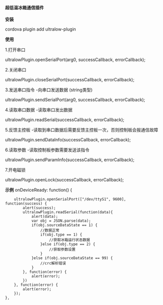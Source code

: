 #### 超低温冰箱通信插件

**安装**

cordova plugin add ultralow-plugin

**使用**

1.打开串口

ultralowPlugin.openSerialPort(arg0, successCallback, errorCallback);

2.关闭串口

ultralowPlugin.closeSerialPort(successCallback, errorCallback);

3.发送串口指令	-向串口发送数据 (string类型)

ultralowPlugin.sendSerialPort(arg0, successCallback, errorCallback);

4.读取串口数据	-读取串口发出数据

ultralowPlugin.readSerial(successCallback, errorCallback);

5.反馈主控板	-读取到串口数据后需要反馈主控板一次，否则控制板会报通信故障

ultralowPlugin.sendDataInfo(successCallback, errorCallback);

6.读取参数	-读取控制板参数需要发送该指令

ultralowPlugin.sendParamInfo(successCallback, errorCallback);

7.开电磁锁

ultralowPlugin.openLock(successCallback, errorCallback);

**示例**
    onDeviceReady: function() {

        ultralowPlugin.openSerialPort(["/dev/ttyS1", 9600], function(success) {
            alert(success);
            ultralowPlugin.readSerial(function(data){
                alert(data);
                var obj = JSON.parse(data);
                if(obj.sourceDataState == 1) {
                    //数据正常
                    if(obj.type == 1) {
                        //获取冰箱运行状态数据
                    }else if(obj.type == 2) {
                        //获取参数设置
                    }
                }else if(obj.sourceDataState == 99) {
                    //crc解析错误
                }
            }, function(error) {
                alert(error);
            })
        }, function(error) {
            alert(error);
        });
    },




